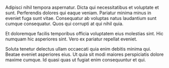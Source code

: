 Adipisci nihil tempora aspernatur. Dicta qui necessitatibus et voluptate et sunt. Perferendis dolores qui eaque veniam. Pariatur minima minus in eveniet fuga sunt vitae. Consequatur ab voluptas natus laudantium sunt cumque consequatur. Quos qui corrupti at qui nihil quia.
 Et doloremque facilis temporibus officia voluptatem eius molestias sint. Hic numquam hic asperiores sint. Vero ex pariatur repellat eveniet.
 Soluta tenetur delectus ullam occaecati quia enim debitis minima qui. Beatae eveniet asperiores eius. Ut quia sit modi maiores perspiciatis dolore maxime cumque. Id quasi quas ut fugiat enim consequuntur et qui.